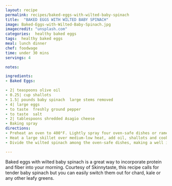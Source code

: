 ```yaml
---
layout: recipe
permalink: recipes/baked-eggs-with-wilted-baby-spinach
title:  "BAKED EGGS WITH WILTED BABY SPINACH"
image: Baked-Eggs-with-Wilted-Baby-Spinach.jpg
imagecredit: "unsplash.com"
categories:  healthy baked eggs
tags:  healthy baked eggs
meal: lunch dinner
chef: foodwage
time: under 30 mins
servings: 4

notes:

ingredients:
- Baked Eggs:

- 2| teaspoons olive oil
- 0.25| cup shallots
- 1.5| pounds baby spinach  large stems removed
- 4| large eggs
- to taste  freshly ground pepper
- to taste  salt
- 2| tablespoons shredded Asagio cheese
- Baking spray
directions:
- Preheat an oven to 400°F. Lightly spray four oven-safe dishes or ramekins with cooking spray.
- Heat a large skillet over medium-low heat, add oil, shallots and cook 2-3 minutes. Add spinach, salt and pepper and cook until the spinach wilts, about 2-3 minutes. Mix in Asagio cheese and remove from heat.
- Divide the wilted spinach among the oven-safe dishes, making a well in the center of each. Break an egg into each dish and season with salt and pepper. Place the ramekins on one or two rimmed baking sheets and bake until the whites are set and the yolks are firm around the edges, but still soft in the center, about 17 minutes or to your liking. Serve immediately.

---
```


Baked eggs with wilted baby spinach is a great way to incorporate protein and fiber into your morning. Courtesy of Skinnytaste, this recipe calls for tender baby spinach but you can easily switch them out for chard, kale or any other leafy greens.